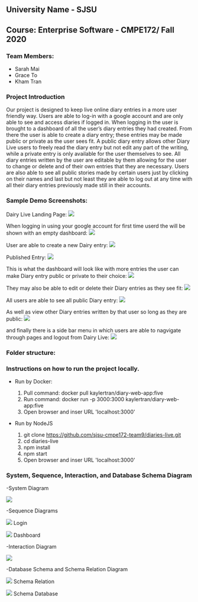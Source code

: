## University Name - SJSU

## Course: Enterprise Software - CMPE172/ Fall 2020

### Team Members:

- Sarah Mai
- Grace To
- Kham Tran

### Project Introduction

Our project is designed to keep live online diary entries in a more user friendly way. Users are able to log-in with a google account and are only able to see and access diaries if logged in. When logging in the user is brought to a dashboard of all the user’s diary entries they had created. From there the user is able to create a diary entry; these entries may be made public or private as the user sees fit. A public diary entry allows other Diary Live users to freely read the diary entry but not edit any part of the writing, while a private entry is only available for the user themselves to see. All diary entries written by the user are editable by them allowing for the user to change or delete and of their own entries that they are necessary. Users are also able to see all public stories made by certain users just by clicking on their names and last but not least they are able to log out at any time with all their diary entries previously made still in their accounts.

### Sample Demo Screenshots:
Dairy Live Landing Page:
![](images/1_landingPage.png)

When logging in using your google account for first time userd the will be shown with an empty dashboard:
![](images/2_starterDashboard.png)

User are able to create a new Dairy entry:
![](images/3_createNewEntry.png)

Published Entry:
![](images/5_publishedEntry.png)

This is what the dashboard will look like with more entries the user can make Diary entry public or private to their choice:
![](images/6_pubPrivEntry.png)

They may also be able to edit or delete their Diary entries as they see fit:
![](images/7_editEntry.png)

All users are able to see all public Diary entry:
![](images/4_allPublicEntry.png)

As well as view other Diary entries written by that user so long as they are public:
![](images/8_otherEntry.png)

and finally there is a side bar menu in which users are able to nagvigate through pages and logout from Dairy Live:
![](images/9_siteMenu.png)

### Folder structure:


### Instructions on how to run the project locally.
  + Run by Docker:
     1. Pull command: docker pull kaylertran/diary-web-app:five
     2. Run command: docker run -p 3000:3000 kaylertran/diary-web-app:five
     3. Open browser and inser URL 'localhost:3000'
  
  + Run by NodeJS
     1. git clone https://github.com/sjsu-cmpe172-team9/diaries-live.git
     2. cd diaries-live
     3. npm install
     4. npm start
     5. Open browser and inser URL 'localhost:3000'

### System, Sequence, Interaction, and Database Schema Diagram
-System Diagram

![](images/systemDiagram.png)

-Sequence Diagrams

![](images/sequence_login.png)
Login

![](images/sequence_dashboard.png)
Dashboard

-Interaction Diagram

![](images/interactionDiagram.png)

-Database Schema and Schema Relation Diagram

![](images/schema_relation.png)
          Schema Relation

![](images/schema_storyUser.png)
Schema Database
